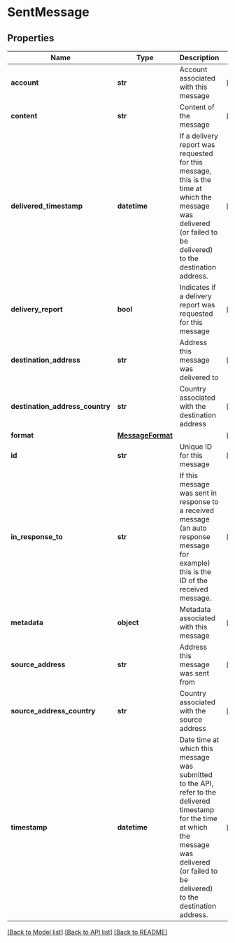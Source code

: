 # SentMessage

## Properties
Name | Type | Description | Notes
------------ | ------------- | ------------- | -------------
**account** | **str** | Account associated with this message | [optional] 
**content** | **str** | Content of the message | [optional] 
**delivered_timestamp** | **datetime** | If a delivery report was requested for this message, this is the time at which the message was delivered (or failed to be delivered) to the destination address. | [optional] 
**delivery_report** | **bool** | Indicates if a delivery report was requested for this message | [optional] 
**destination_address** | **str** | Address this message was delivered to | [optional] 
**destination_address_country** | **str** | Country associated with the destination address | [optional] 
**format** | [**MessageFormat**](MessageFormat.md) |  | [optional] 
**id** | **str** | Unique ID for this message | [optional] 
**in_response_to** | **str** | If this message was sent in response to a received message (an auto response message for example) this is the ID of the received message. | [optional] 
**metadata** | **object** | Metadata associated with this message | [optional] 
**source_address** | **str** | Address this message was sent from | [optional] 
**source_address_country** | **str** | Country associated with the source address | [optional] 
**timestamp** | **datetime** | Date time at which this message was submitted to the API, refer to the delivered timestamp for the time at which the message was delivered (or failed to be delivered) to the destination address. | [optional] 

[[Back to Model list]](../README.md#documentation-for-models) [[Back to API list]](../README.md#documentation-for-api-endpoints) [[Back to README]](../README.md)


